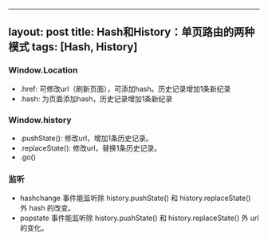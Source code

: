 
---
layout: post
title: Hash和History：单页路由的两种模式
tags: [Hash, History]
---
### Window.Location ###

 - .href: 可修改url（刷新页面），可添加hash。历史记录增加1条新纪录
 - .hash: 为页面添加hash，历史记录增加1条新纪录

### Window.history ###

 - .pushState(): 修改url，增加1条历史记录。
 - .replaceState(): 修改url，替换1条历史记录。
 - .go()

### 监听 ###

 - hashchange 事件能监听除 history.pushState() 和 history.replaceState() 外 hash 的改变。
 - popstate 事件能监听除 history.pushState() 和 history.replaceState() 外 url 的变化。



